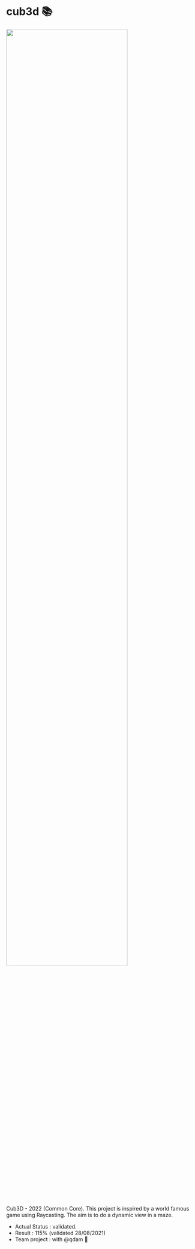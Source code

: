 # cub3d 📚

<img src="https://github.com/42cursus/cub3D/blob/master/cub3d.gif" width="80%">

Cub3D - 2022 (Common Core).
This project is inspired by a world famous game using Raycasting. The aim is to do a dynamic view in a maze.

- Actual Status : validated.
- Result : 115% (validated 28/08/2021)
- Team project : with @qdam 💯
